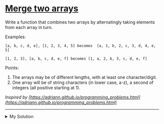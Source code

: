 # [Merge two arrays](https://www.codewars.com/kata/583af10620dda4da270000c5)

Write a function that combines two arrays by alternatingly taking elements from each array in turn.

Examples:

    [a, b, c, d, e], [1, 2, 3, 4, 5] becomes  [a, 1, b, 2, c, 3, d, 4, e, 5]

    [1, 2, 3], [a, b, c, d, e, f] becomes [1, a, 2, b, 3, c, d, e, f]

Points:

1.  The arrays may be of different lengths, with at least one character/digit.
2.  One array will be of string characters (in lower case, a-z), a second of integers (all positive starting at 1).

_Inspired by [https://adriann.github.io/programming_problems.html](https://adriann.github.io/programming_problems.html)_

---

<details><summary>My Solution</summary>

```js
function mergeArrays(a, b) {
  const length = Math.max(a.length, b.length)
  const result = []

  for (let i = 0; i < length; i++) {
    result.push(a[i], b[i])
  }

  return result.filter(v => v)
}
```

</details>
